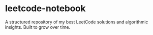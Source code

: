 # leetcode-notebook
A structured repository of my best LeetCode solutions and algorithmic insights.   Built to grow over time.
